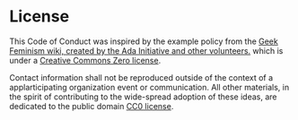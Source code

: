 # License

This Code of Conduct was inspired by the example policy from the [Geek Feminism wiki, created by the Ada Initiative and other volunteers.](http://geekfeminism.wikia.com/wiki/Conference_anti-harassment/Policy) which is under a [Creative Commons Zero license](http://creativecommons.org/publicdomain/zero/1.0/).

Contact information shall not be reproduced outside of the context of a applarticipating organization event or communication.  All other materials, in the spirit of contributing to the wide-spread adoption of these ideas, are dedicated to the public domain [CC0 license](http://creativecommons.org/publicdomain/zero/1.0/).




